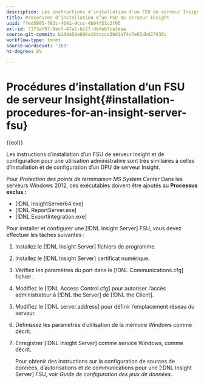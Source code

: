```yaml
---
description: Les instructions d’installation d’un FSU de serveur Insight et de configuration pour une utilisation administrative sont très similaires à celles d’installation et de configuration d’un DPU de serveur Insight.
title: Procédures d’installation d’un FSU de serveur Insight
uuid: ffed5095-f83c-4641-9ccc-4b94f51c3f95
exl-id: 7373af97-0ecf-47a2-bc27-dbfeb7ca3eaa
source-git-commit: b1dda69a606a16dccca30d2a74c7e63dbd27936c
workflow-type: tm+mt
source-wordcount: '163'
ht-degree: 8%

---
```


# Procédures d’installation d’un FSU de serveur Insight{#installation-procedures-for-an-insight-server-fsu}

{{eol}}

Les instructions d’installation d’un FSU de serveur Insight et de configuration pour une utilisation administrative sont très similaires à celles d’installation et de configuration d’un DPU de serveur Insight.

Pour *Protection des points de terminaison MS System Center* Dans les serveurs Windows 2012, ces exécutables doivent être ajoutés au **Processus exclus :**

* [!DNL InsightServer64.exe]
* [!DNL ReportServer.exe]
* [!DNL ExportIntegration.exe]

Pour installer et configurer une [!DNL Insight Server] FSU, vous devez effectuer les tâches suivantes :

1. Installez le [!DNL Insight Server] fichiers de programme.
1. Installez le [!DNL Insight Server] certificat numérique.
1. Vérifiez les paramètres du port dans le [!DNL Communications.cfg] fichier .
1. Modifiez le [!DNL Access Control.cfg] pour autoriser l’accès administrateur à [!DNL the Server] de [!DNL the Client].
1. Modifiez le [!DNL server.address] pour définir l’emplacement réseau du serveur.
1. Définissez les paramètres d’utilisation de la mémoire Windows comme décrit.
1. Enregistrer [!DNL Insight Server] comme service Windows, comme décrit.

   Pour obtenir des instructions sur la configuration de sources de données, d’autorisations et de communications pour une [!DNL Insight Server] FSU, voir *Guide de configuration des jeux de données*.

